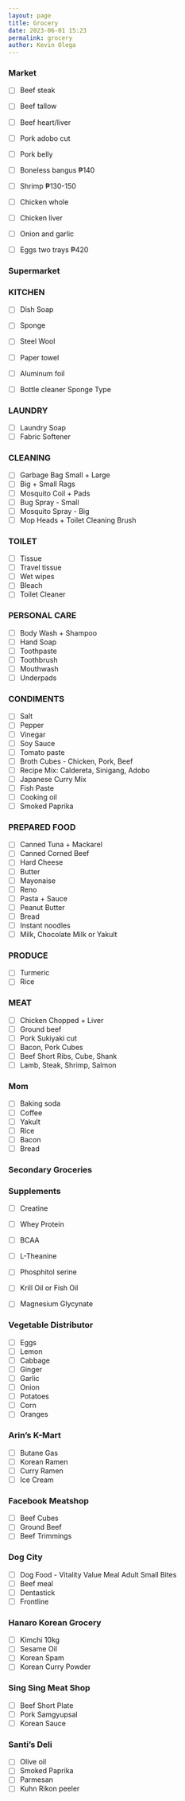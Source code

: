 ```yaml
--- 
layout: page
title: Grocery
date: 2023-06-01 15:23
permalink: grocery 
author: Kevin Olega 
--- 
```



### Market

- [ ] Beef steak
- [ ] Beef tallow
- [ ] Beef heart/liver
- [ ] Pork adobo cut
- [ ] Pork belly
- [ ] Boneless bangus ₱140 
- [ ] Shrimp ₱130-150
- [ ] Chicken whole
- [ ] Chicken liver
- [ ] Onion and garlic
- [ ] Eggs two trays ₱420


### Supermarket

### KITCHEN

- [ ] Dish Soap
- [ ] Sponge
- [ ] Steel Wool
- [ ] Paper towel
- [ ] Aluminum foil
- [ ] Bottle cleaner Sponge Type


### LAUNDRY

- [ ] Laundry Soap
- [ ] Fabric Softener

### CLEANING

- [ ] Garbage Bag Small + Large
- [ ] Big + Small Rags
- [ ] Mosquito Coil + Pads
- [ ] Bug Spray - Small
- [ ] Mosquito Spray - Big
- [ ] Mop Heads + Toilet Cleaning Brush

### TOILET

- [ ] Tissue
- [ ] Travel tissue
- [ ] Wet wipes
- [ ] Bleach
- [ ] Toilet Cleaner

### PERSONAL CARE

- [ ] Body Wash + Shampoo
- [ ] Hand Soap
- [ ] Toothpaste
- [ ] Toothbrush
- [ ] Mouthwash
- [ ] Underpads

### CONDIMENTS

- [ ] Salt
- [ ] Pepper
- [ ] Vinegar
- [ ] Soy Sauce
- [ ] Tomato paste
- [ ] Broth Cubes - Chicken, Pork, Beef
- [ ] Recipe Mix: Caldereta, Sinigang, Adobo
- [ ] Japanese Curry Mix
- [ ] Fish Paste
- [ ] Cooking oil
- [ ] Smoked Paprika

### PREPARED FOOD

- [ ] Canned Tuna + Mackarel
- [ ] Canned Corned Beef
- [ ] Hard Cheese
- [ ] Butter
- [ ] Mayonaise
- [ ] Reno
- [ ] Pasta + Sauce
- [ ] Peanut Butter
- [ ] Bread
- [ ] Instant noodles
- [ ] Milk, Chocolate Milk or Yakult

### PRODUCE

- [ ] Turmeric
- [ ] Rice

### MEAT

- [ ] Chicken Chopped + Liver
- [ ] Ground beef
- [ ] Pork Sukiyaki cut
- [ ] Bacon, Pork Cubes
- [ ] Beef Short Ribs, Cube, Shank
- [ ] Lamb, Steak, Shrimp, Salmon

### Mom

- [ ] Baking soda
- [ ] Coffee
- [ ] Yakult
- [ ] Rice
- [ ] Bacon
- [ ] Bread

### Secondary Groceries

### Supplements

- [ ] Creatine
- [ ] Whey Protein
- [ ] BCAA
- [ ] L-Theanine
- [ ] Phosphitol serine 
- [ ] Krill Oil or Fish Oil
- [ ] Magnesium Glycynate


### Vegetable Distributor

- [ ] Eggs
- [ ] Lemon
- [ ] Cabbage
- [ ] Ginger
- [ ] Garlic
- [ ] Onion
- [ ] Potatoes
- [ ] Corn
- [ ] Oranges

### Arin’s K-Mart

- [ ] Butane Gas
- [ ] Korean Ramen
- [ ] Curry Ramen
- [ ] Ice Cream

### Facebook Meatshop

- [ ] Beef Cubes
- [ ] Ground Beef
- [ ] Beef Trimmings

### Dog City

- [ ] Dog Food - Vitality Value Meal Adult Small Bites
- [ ] Beef meal
- [ ] Dentastick
- [ ] Frontline

### Hanaro Korean Grocery

- [ ] Kimchi 10kg
- [ ] Sesame Oil
- [ ] Korean Spam
- [ ] Korean Curry Powder

### Sing Sing Meat Shop

- [ ] Beef Short Plate
- [ ] Pork Samgyupsal
- [ ] Korean Sauce

### Santi’s Deli

- [ ] Olive oil
- [ ] Smoked Paprika
- [ ] Parmesan
- [ ] Kuhn Rikon peeler